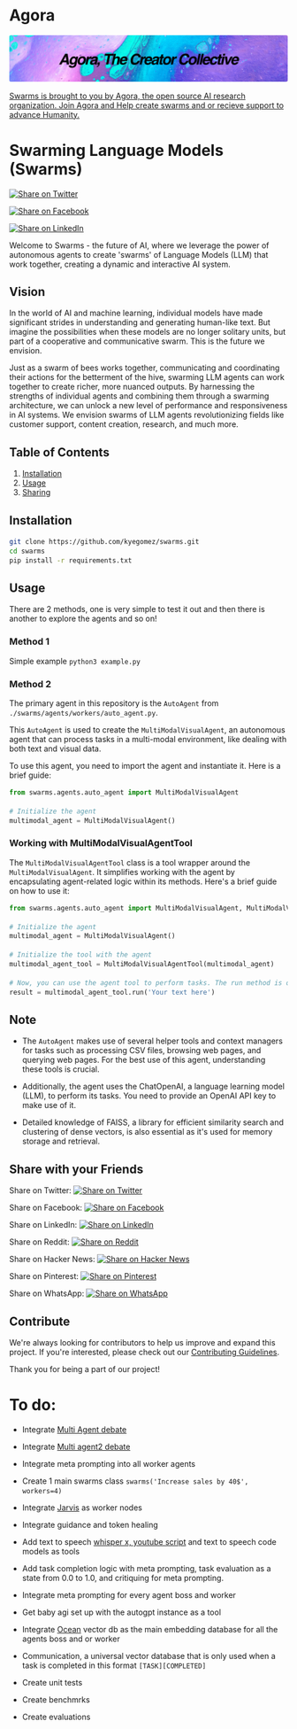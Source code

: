 # Agora

![Agora banner](Agora-Banner-blend.png)

[Swarms is brought to you by Agora, the open source AI research organization. Join Agora and Help create swarms and or recieve support to advance Humanity. ](https://discord.gg/qUtxnK2NMf)

# Swarming Language Models (Swarms)
[![Share on Twitter](https://img.shields.io/twitter/url/https/twitter.com/cloudposse.svg?style=social&label=Share%20%40kyegomez/swarms)](https://twitter.com/intent/tweet?text=Check%20out%20this%20amazing%20AI%20project:%20&url=https%3A%2F%2Fgithub.com%2Fkyegomez%2Fswarms)

[![Share on Facebook](https://img.shields.io/badge/Share-%20facebook-blue)](https://www.facebook.com/sharer/sharer.php?u=https%3A%2F%2Fgithub.com%2Fkyegomez%2Fswarms)

[![Share on LinkedIn](https://img.shields.io/badge/Share-%20linkedin-blue)](https://www.linkedin.com/shareArticle?mini=true&url=https%3A%2F%2Fgithub.com%2Fkyegomez%2Fswarms&title=&summary=&source=)


Welcome to Swarms - the future of AI, where we leverage the power of autonomous agents to create 'swarms' of Language Models (LLM) that work together, creating a dynamic and interactive AI system.

## Vision
In the world of AI and machine learning, individual models have made significant strides in understanding and generating human-like text. But imagine the possibilities when these models are no longer solitary units, but part of a cooperative and communicative swarm. This is the future we envision.

Just as a swarm of bees works together, communicating and coordinating their actions for the betterment of the hive, swarming LLM agents can work together to create richer, more nuanced outputs. By harnessing the strengths of individual agents and combining them through a swarming architecture, we can unlock a new level of performance and responsiveness in AI systems. We envision swarms of LLM agents revolutionizing fields like customer support, content creation, research, and much more.


## Table of Contents
1. [Installation](#installation)
2. [Usage](#usage)
3. [Sharing](#sharing)

## Installation
```bash
git clone https://github.com/kyegomez/swarms.git
cd swarms
pip install -r requirements.txt
```

## Usage
There are 2 methods, one is very simple to test it out and then there is another to explore the agents and so on!

### Method 1
Simple example `python3 example.py`

### Method 2
The primary agent in this repository is the `AutoAgent` from `./swarms/agents/workers/auto_agent.py`.

This `AutoAgent` is used to create the `MultiModalVisualAgent`, an autonomous agent that can process tasks in a multi-modal environment, like dealing with both text and visual data.

To use this agent, you need to import the agent and instantiate it. Here is a brief guide:

```python
from swarms.agents.auto_agent import MultiModalVisualAgent

# Initialize the agent
multimodal_agent = MultiModalVisualAgent()
```

### Working with MultiModalVisualAgentTool
The `MultiModalVisualAgentTool` class is a tool wrapper around the `MultiModalVisualAgent`. It simplifies working with the agent by encapsulating agent-related logic within its methods. Here's a brief guide on how to use it:

```python
from swarms.agents.auto_agent import MultiModalVisualAgent, MultiModalVisualAgentTool

# Initialize the agent
multimodal_agent = MultiModalVisualAgent()

# Initialize the tool with the agent
multimodal_agent_tool = MultiModalVisualAgentTool(multimodal_agent)

# Now, you can use the agent tool to perform tasks. The run method is one of them.
result = multimodal_agent_tool.run('Your text here')
```

## Note
- The `AutoAgent` makes use of several helper tools and context managers for tasks such as processing CSV files, browsing web pages, and querying web pages. For the best use of this agent, understanding these tools is crucial.

- Additionally, the agent uses the ChatOpenAI, a language learning model (LLM), to perform its tasks. You need to provide an OpenAI API key to make use of it. 

- Detailed knowledge of FAISS, a library for efficient similarity search and clustering of dense vectors, is also essential as it's used for memory storage and retrieval. 


## Share with your Friends

Share on Twitter: [![Share on Twitter](https://img.shields.io/twitter/url?style=social&url=https%3A%2F%2Fgithub.com%2Fkyegomez%2Fswarms)](https://twitter.com/intent/tweet?text=Check%20out%20Swarms%20-%20the%20future%20of%20AI%20%23swarms%20%23AI&url=https%3A%2F%2Fgithub.com%2Fkyegomez%2Fswarms)

Share on Facebook: [![Share on Facebook](https://img.shields.io/badge/-Share%20on%20Facebook-blue)](https://www.facebook.com/sharer/sharer.php?u=https%3A%2F%2Fgithub.com%2Fkyegomez%2Fswarms)

Share on LinkedIn: [![Share on LinkedIn](https://img.shields.io/badge/-Share%20on%20LinkedIn-blue)](https://www.linkedin.com/shareArticle?mini=true&url=https%3A%2F%2Fgithub.com%2Fkyegomez%2Fswarms&title=Swarms%20-%20the%20future%20of%20AI&summary=Check%20out%20Swarms%2C%20the%20future%20of%20AI%20where%20swarms%20of%20Language%20Models%20work%20together%20to%20create%20dynamic%20and%20interactive%20AI%20systems.&source=)

Share on Reddit: [![Share on Reddit](https://img.shields.io/badge/-Share%20on%20Reddit-orange)](https://www.reddit.com/submit?url=https%3A%2F%2Fgithub.com%2Fkyegomez%2Fswarms&title=Swarms%20-%20the%20future%20of%20AI)

Share on Hacker News: [![Share on Hacker News](https://img.shields.io/badge/-Share%20on%20Hacker%20News-orange)](https://news.ycombinator.com/submitlink?u=https%3A%2F%2Fgithub.com%2Fkyegomez%2Fswarms&t=Swarms%20-%20the%20future%20of%20AI)

Share on Pinterest: [![Share on Pinterest](https://img.shields.io/badge/-Share%20on%20Pinterest-red)](https://pinterest.com/pin/create/button/?url=https%3A%2F%2Fgithub.com%2Fkyegomez%2Fswarms&media=https%3A%2F%2Fexample.com%2Fimage.jpg&description=Swarms%20-%20the%20future%20of%20AI)

Share on WhatsApp: [![Share on WhatsApp](https://img.shields.io/badge/-Share%20on%20WhatsApp-green)](https://api.whatsapp.com/send?text=Check%20out%20Swarms%20-%20the%20future%20of%20AI%20%23swarms%20%23AI%0A%0Ahttps%3A%2F%2Fgithub.com%2Fkyegomez%2Fswarms)

## Contribute
We're always looking for contributors to help us improve and expand this project. If you're interested, please check out our [Contributing Guidelines](./CONTRIBUTING.md).

Thank you for being a part of our project!


# To do:

* Integrate [Multi Agent debate](https://github.com/Skytliang/Multi-Agents-Debate)

* Integrate [Multi agent2 debate](https://github.com/composable-models/llm_multiagent_debate)

* Integrate meta prompting into all worker agents

* Create 1 main swarms class `swarms('Increase sales by 40$', workers=4)`

* Integrate [Jarvis](https://github.com/microsoft/JARVIS) as worker nodes

* Integrate guidance and token healing

* Add text to speech [whisper x, youtube script](https://github.com/kyegomez/youtubeURL-to-text) and text to speech code models as tools 

* Add task completion logic with meta prompting, task evaluation as a state from 0.0 to 1.0, and critiquing for meta prompting.

* Integrate meta prompting for every agent boss and worker

* Get baby agi set up with the autogpt instance as a tool

* Integrate [Ocean](https://github.com/kyegomez/Ocean) vector db as the main embedding database for all the agents boss and or worker

* Communication, a universal vector database that is only used when a task is completed in this format `[TASK][COMPLETED]`

* Create unit tests

* Create benchmrks

* Create evaluations
